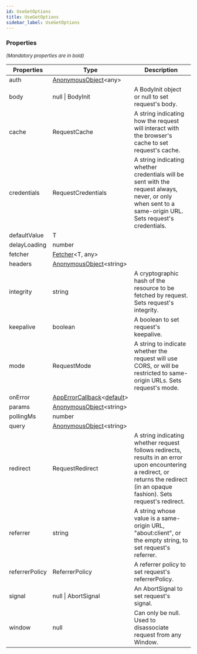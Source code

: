 ```yaml
---
id: UseGetOptions
title: UseGetOptions
sidebar_label: UseGetOptions
---
```




### Properties

<font size="2"><i>(Mandatory properties are in bold)</i></font>

| Properties | Type | Description |
| --------- | ---- | ----------- |
| auth | [AnonymousObject](/framework-api/interfaces/AnonymousObject.md)<any\> |  |
| body | null \| BodyInit | A BodyInit object or null to set request's body. |
| cache | RequestCache | A string indicating how the request will interact with the browser's cache to set request's cache. |
| credentials | RequestCredentials | A string indicating whether credentials will be sent with the request always, never, or only when sent to a same-origin URL. Sets request's credentials. |
| defaultValue | T |  |
| delayLoading | number |  |
| fetcher | [Fetcher](/framework-api/types/Fetcher.md)<T, any\> |  |
| headers | [AnonymousObject](/framework-api/interfaces/AnonymousObject.md)<string\> |  |
| integrity | string | A cryptographic hash of the resource to be fetched by request. Sets request's integrity. |
| keepalive | boolean | A boolean to set request's keepalive. |
| mode | RequestMode | A string to indicate whether the request will use CORS, or will be restricted to same-origin URLs. Sets request's mode. |
| onError | [AppErrorCallback](/framework-api/types/AppErrorCallback.md)<[default](/framework-api/classes/DefaultBasicError.md)\> |  |
| params | [AnonymousObject](/framework-api/interfaces/AnonymousObject.md)<string\> |  |
| pollingMs | number |  |
| query | [AnonymousObject](/framework-api/interfaces/AnonymousObject.md)<string\> |  |
| redirect | RequestRedirect | A string indicating whether request follows redirects, results in an error upon encountering a redirect, or returns the redirect (in an opaque fashion). Sets request's redirect. |
| referrer | string | A string whose value is a same-origin URL, "about:client", or the empty string, to set request's referrer. |
| referrerPolicy | ReferrerPolicy | A referrer policy to set request's referrerPolicy. |
| signal | null \| AbortSignal | An AbortSignal to set request's signal. |
| window | null | Can only be null. Used to disassociate request from any Window. |
